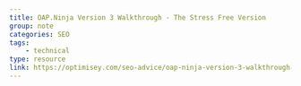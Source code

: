 ```yaml
---
title: OAP.Ninja Version 3 Walkthrough - The Stress Free Version
group: note
categories: SEO
tags:
    - technical
type: resource
link: https://optimisey.com/seo-advice/oap-ninja-version-3-walkthrough-stress-free-version/
---
```

